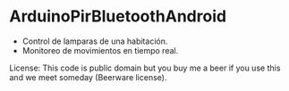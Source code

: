 # ArduinoPirBluetoothAndroid
* Control de lamparas de una habitación.
* Monitoreo  de movimientos en tiempo real.



License: This code is public domain but you buy me a beer if you use this and we meet someday (Beerware license).
